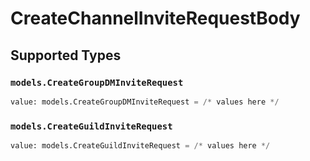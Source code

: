 # CreateChannelInviteRequestBody


## Supported Types

### `models.CreateGroupDMInviteRequest`

```python
value: models.CreateGroupDMInviteRequest = /* values here */
```

### `models.CreateGuildInviteRequest`

```python
value: models.CreateGuildInviteRequest = /* values here */
```

